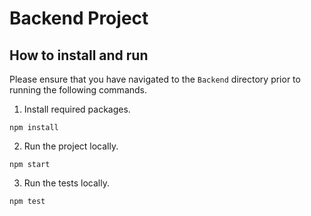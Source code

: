 # Backend Project

## How to install and run
Please ensure that you have navigated to the `Backend` directory prior to running the following commands.
1. Install required packages.
```
npm install
```
2. Run the project locally.
```
npm start
```
3. Run the tests locally.
```
npm test
```